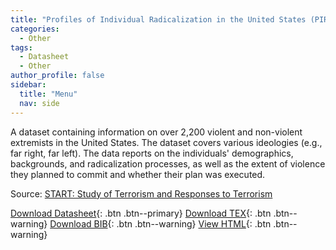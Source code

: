 ```yaml
---
title: "Profiles of Individual Radicalization in the United States (PIRUS)"
categories:
  - Other
tags:
  - Datasheet
  - Other
author_profile: false
sidebar:
  title: "Menu"
  nav: side
---
```


A dataset containing information on over 2,200 violent and non-violent extremists in the United States. The dataset covers various ideologies (e.g., far right, far left). The data reports on the individuals' demographics, backgrounds, and radicalization processes, as well as the extent of violence they planned to commit and whether their plan was executed.

Source: [START: Study of Terrorism and Responses to Terrorism](https://www.start.umd.edu/data-tools/profiles-individual-radicalization-united-states-pirus)

[Download Datasheet](/assets/Datasheets/PIRUS.pdf){: .btn .btn--primary}
[Download TEX](/assets/Datasheets_Source/PIRUS_datasheet.tex){: .btn .btn--warning}
[Download BIB](/assets/Datasheets_Source/PIRUS.bib){: .btn .btn--warning}
[View HTML](/assets/Datasheets_Html/PIRUS_datasheet.tex.html){: .btn .btn--warning}
